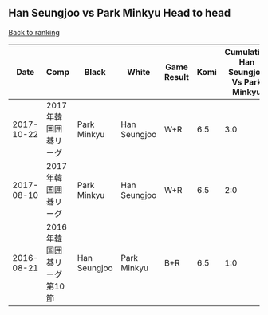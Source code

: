 ## Han Seungjoo vs Park Minkyu Head to head

[Back to ranking](../../index.md)




| **Date** | **Comp** | **Black** | **White** | **Game Result** | **Komi** | **Cumulative Han Seungjoo Vs Park Minkyu** | **Han Seungjoo Streak** | **Park Minkyu Streak** | 
| --- | --- | --- | --- | --- | --- | --- | --- | --- |
| 2017-10-22 | 2017年韓国囲碁リーグ | Park Minkyu | Han Seungjoo | W+R | 6.5 | 3:0 | 3 | 0 | 
| 2017-08-10 | 2017年韓国囲碁リーグ | Park Minkyu | Han Seungjoo | W+R | 6.5 | 2:0 | 2 | 0 | 
| 2016-08-21 | 2016年韓国囲碁リーグ第10節 | Han Seungjoo | Park Minkyu | B+R | 6.5 | 1:0 | 1 | 0 |




